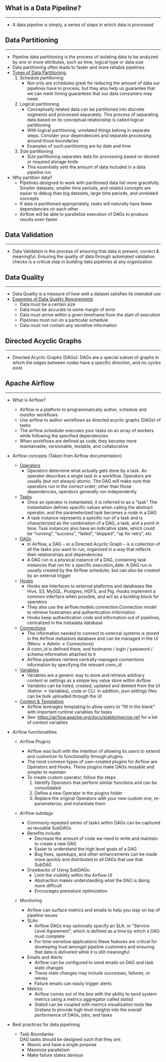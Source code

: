 ## What is a Data Pipeline?
---
* A data pipeline is simply, a series of steps in which data is processed

## Data Partitioning
---
* Pipeline data partitioning is the process of isolating data to be analyzed by one or more attributes, such as time, logical type or data size
* Data partitioning often leads to faster and more reliable pipelines
* <ins>Types of Data Partitioning:</ins>
    1. Schedule partitioning
        * Not only are schedules great for reducing the amount of data our pipelines have to process, but they also help us guarantee that we can meet timing guarantees that our data consumers may need
    2. Logical partitioning
        * Conceptually related data can be partitioned into discrete segments and processed separately. This process of separating data based on its conceptual relationship is called logical partitioning. 
        * With logical partitioning, unrelated things belong in separate steps. Consider your dependencies and separate processing around those boundaries
        * Examples of such partitioning are by date and time
    3. Size partitioning
        * Size partitioning separates data for processing based on desired or required storage limits
        * This essentially sets the amount of data included in a data pipeline run
* Why partition data?
    * Pipelines designed to work with partitioned data fail more gracefully. Smaller datasets, smaller time periods, and related concepts are easier to debug than big datasets, large time periods, and unrelated concepts
    * If data is partitioned appropriately, tasks will naturally have fewer dependencies on each other 
    * Airflow will be able to parallelize execution of DAGs to produce results even faster

## Data Validation
---
* Data Validation is the process of ensuring that data is present, correct & meaningful. Ensuring the quality of data through automated validation checks is a critical step in building data pipelines at any organization

## Data Quality
---
* Data Quality is a measure of how well a dataset satisfies its intended use
* <ins>Examples of Data Quality Requirements</ins>
    * Data must be a certain size
    * Data must be accurate to some margin of error
    * Data must arrive within a given timeframe from the start of execution
    * Pipelines must run on a particular schedule
    * Data must not contain any sensitive information

## Directed Acyclic Graphs
---
* Directed Acyclic Graphs (DAGs): DAGs are a special subset of graphs in which the edges between nodes have a specific direction, and no cycles exist. 

## Apache Airflow
---
* What is Airflow?
    * Airflow is a platform to programmatically author, schedule and monitor workflows
    * Use airflow to author workflows as directed acyclic graphs (DAGs) of tasks
    * The airflow scheduler executes your tasks on an array of workers while following the specified dependencies
    * When workflows are defined as code, they become more maintainable, versionable, testable, and collaborative

* Airflow concepts (Taken from Airflow documentation)
    * <ins>Operators</ins>
        * Operators determine what actually gets done by a task. An operator describes a single task in a workflow. Operators are usually (but not always) atomic. The DAG will make sure that operators run in the correct order; other than those dependencies, operators generally run independently
    * <ins>Tasks</ins>
        * Once an operator is instantiated, it is referred to as a "task" The instantiation defines specific values when calling the abstract operator, and the parameterized task becomes a node in a DAG
        * A task instance represents a specific run of a task and is characterized as the combination of a DAG, a task, and a point in time. Task instances also have an indicative state, which could be “running”, “success”, “failed”, “skipped”, “up for retry”, etc
    * <ins>DAGs</ins>
        * In Airflow, a DAG – or a Directed Acyclic Graph – is a collection of all the tasks you want to run, organized in a way that reflects their relationships and dependencies
        * A DAG run is a physical instance of a DAG, containing task instances that run for a specific execution_date. A DAG run is usually created by the Airflow scheduler, but can also be created by an external trigger
    * <ins>Hooks</ins>
        * Hooks are interfaces to external platforms and databases like Hive, S3, MySQL, Postgres, HDFS, and Pig. Hooks implement a common interface when possible, and act as a building block for operators
        * They also use the airflow.models.connection.Connection model to retrieve hostnames and authentication information
        *  Hooks keep authentication code and information out of pipelines, centralized in the metadata database
    * <ins>Connections</ins>
        * The information needed to connect to external systems is stored in the Airflow metastore database and can be managed in the UI (Menu -> Admin -> Connections)
        * A conn_id is defined there, and hostname / login / password / schema information attached to it
        * Airflow pipelines retrieve centrally-managed connections information by specifying the relevant conn_id
    * <ins>Variables</ins>
        * Variables are a generic way to store and retrieve arbitrary content or settings as a simple key value store within Airflow
        * Variables can be listed, created, updated and deleted from the UI (Admin -> Variables), code or CLI. In addition, json settings files can be bulk uploaded through the UI
    * <ins>Context & Templating</ins>
        * Airflow leverages templating to allow users to "fill in the blank" with important runtime variables for tasks
        * See: https://airflow.apache.org/docs/stable/macros-ref for a list of context variables

* Airflow functionalities
    * Airflow Plugins
        * Airflow was built with the intention of allowing its users to extend and customize its functionality through plugins. 
        * The most common types of user-created plugins for Airflow are Operators and Hooks. These plugins make DAGs reusable and simpler to maintain
        * To create custom operator, follow the steps
            1. Identify Operators that perform similar functions and can be consolidated
            2. Define a new Operator in the plugins folder
            3. Replace the original Operators with your new custom one, re-parameterize, and instantiate them
    * Airflow subdags
        * Commonly repeated series of tasks within DAGs can be captured as reusable SubDAGs
        * Benefits include:
            * Decrease the amount of code we need to write and maintain to create a new DAG
            * Easier to understand the high level goals of a DAG
            * Bug fixes, speedups, and other enhancements can be made more quickly and distributed to all DAGs that use that SubDAG
        * Drawbacks of Using SubDAGs:
            * Limit the visibility within the Airflow UI
            * Abstraction makes understanding what the DAG is doing more difficult
            * Encourages premature optimization

    * Monitoring
        * Airflow can surface metrics and emails to help you stay on top of pipeline issues
        * SLAs
            * Airflow DAGs may optionally specify an SLA, or “Service Level Agreement”, which is defined as a time by which a DAG must complete
            * For time-sensitive applications these features are critical for developing trust amongst pipeline customers and ensuring that data is delivered while it is still meaningful
        * Emails and Alerts
            * Airflow can be configured to send emails on DAG and task state changes
            * These state changes may include successes, failures, or retries
            * Failure emails can easily trigger alerts
        * Metrics
            * Airflow comes out of the box with the ability to send system metrics using a metrics aggregator called statsd
            *  Statsd can be coupled with metrics visualization tools like Grafana to provide high level insights into the overall performance of DAGs, jobs, and tasks

* Best practices for data pipelining
    * Task Boundaries  
    DAG tasks should be designed such that they are:
        * Atomic and have a single purpose
        * Maximize parallelism
        * Make failure states obvious